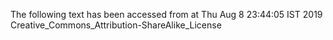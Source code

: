 The following text has been accessed from at Thu Aug 8 23:44:05 IST 2019
Creative_Commons_Attribution-ShareAlike_License
